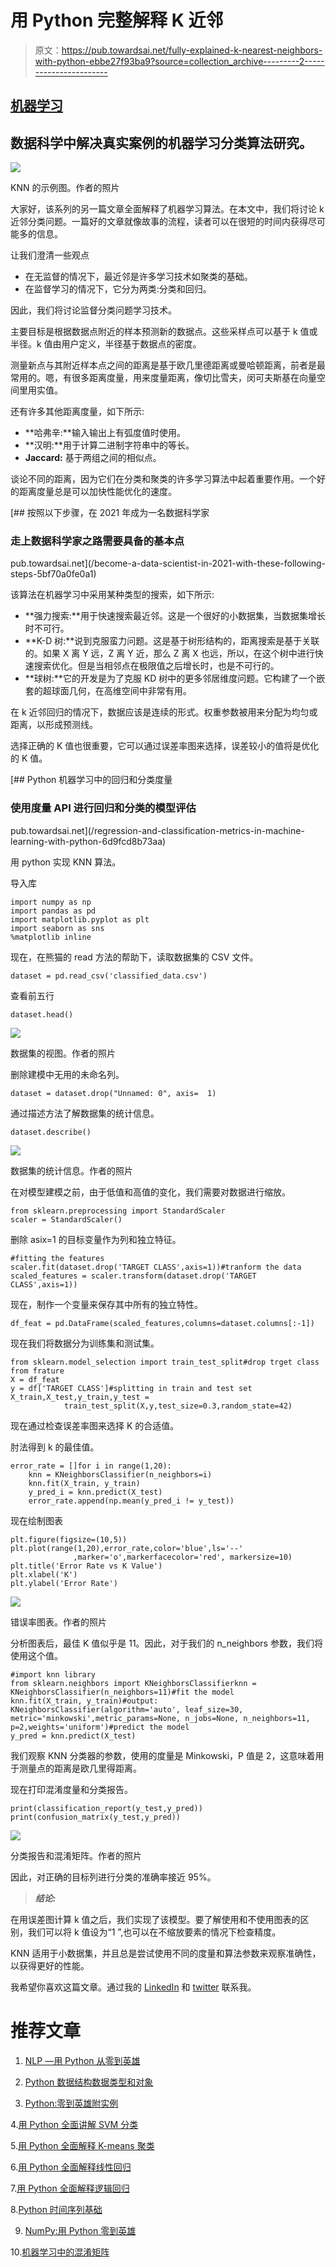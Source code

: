 # 用 Python 完整解释 K 近邻

> 原文：<https://pub.towardsai.net/fully-explained-k-nearest-neighbors-with-python-ebbe27f93ba9?source=collection_archive---------2----------------------->

## [机器学习](https://towardsai.net/p/category/machine-learning)

## 数据科学中解决真实案例的机器学习分类算法研究。

![](img/ccce26c4db7d7df9b2768ad72236b21f.png)

KNN 的示例图。作者的照片

大家好，该系列的另一篇文章全面解释了机器学习算法。在本文中，我们将讨论 k 近邻分类问题。一篇好的文章就像故事的流程，读者可以在很短的时间内获得尽可能多的信息。

让我们澄清一些观点

*   在无监督的情况下，最近邻是许多学习技术如聚类的基础。
*   在监督学习的情况下，它分为两类:分类和回归。

因此，我们将讨论监督分类问题学习技术。

主要目标是根据数据点附近的样本预测新的数据点。这些采样点可以基于 k 值或半径。k 值由用户定义，半径基于数据点的密度。

测量新点与其附近样本点之间的距离是基于欧几里德距离或曼哈顿距离，前者是最常用的。嗯，有很多距离度量，用来度量距离，像切比雪夫，闵可夫斯基在向量空间里用实值。

还有许多其他距离度量，如下所示:

*   **哈弗辛:**输入输出上有弧度值时使用。
*   **汉明:**用于计算二进制字符串中的等长。
*   **Jaccard:** 基于两组之间的相似点。

谈论不同的距离，因为它们在分类和聚类的许多学习算法中起着重要作用。一个好的距离度量总是可以加快性能优化的速度。

[](/become-a-data-scientist-in-2021-with-these-following-steps-5bf70a0fe0a1) [## 按照以下步骤，在 2021 年成为一名数据科学家

### 走上数据科学家之路需要具备的基本点

pub.towardsai.net](/become-a-data-scientist-in-2021-with-these-following-steps-5bf70a0fe0a1) 

该算法在机器学习中采用某种类型的搜索，如下所示:

*   **强力搜索:**用于快速搜索最近邻。这是一个很好的小数据集，当数据集增长时不可行。
*   **K-D 树:**说到克服蛮力问题。这是基于树形结构的，距离搜索是基于关联的。如果 X 离 Y 远，Z 离 Y 近，那么 Z 离 X 也远，所以，在这个树中进行快速搜索优化。但是当相邻点在极限值之后增长时，也是不可行的。
*   **球树:**它的开发是为了克服 KD 树中的更多邻居维度问题。它构建了一个嵌套的超球面几何，在高维空间中非常有用。

在 k 近邻回归的情况下，数据应该是连续的形式。权重参数被用来分配为均匀或距离，以形成预测线。

选择正确的 K 值也很重要，它可以通过误差率图来选择，误差较小的值将是优化的 K 值。

[](/regression-and-classification-metrics-in-machine-learning-with-python-6d9fcd8b73aa) [## Python 机器学习中的回归和分类度量

### 使用度量 API 进行回归和分类的模型评估

pub.towardsai.net](/regression-and-classification-metrics-in-machine-learning-with-python-6d9fcd8b73aa) 

用 python 实现 KNN 算法。

导入库

```
import numpy as np 
import pandas as pd 
import matplotlib.pyplot as plt
import seaborn as sns
%matplotlib inline
```

现在，在熊猫的 read 方法的帮助下，读取数据集的 CSV 文件。

```
dataset = pd.read_csv('classified_data.csv')
```

查看前五行

```
dataset.head()
```

![](img/c4d44ff7e774fc5cfe0f5c56d10db7ef.png)

数据集的视图。作者的照片

删除建模中无用的未命名列。

```
dataset = dataset.drop("Unnamed: 0", axis=  1)
```

通过描述方法了解数据集的统计信息。

```
dataset.describe()
```

![](img/eadd44ba6ea8376d101138536bcb1fa1.png)

数据集的统计信息。作者的照片

在对模型建模之前，由于低值和高值的变化，我们需要对数据进行缩放。

```
from sklearn.preprocessing import StandardScaler
scaler = StandardScaler()
```

删除 asix=1 的目标变量作为列和独立特征。

```
#fitting the features
scaler.fit(dataset.drop('TARGET CLASS',axis=1))#tranform the data
scaled_features = scaler.transform(dataset.drop('TARGET CLASS',axis=1))
```

现在，制作一个变量来保存其中所有的独立特性。

```
df_feat = pd.DataFrame(scaled_features,columns=dataset.columns[:-1])
```

现在我们将数据分为训练集和测试集。

```
from sklearn.model_selection import train_test_split#drop trget class from frature
X = df_feat  
y = df['TARGET CLASS']#splitting in train and test set
X_train,X_test,y_train,y_test =
            train_test_split(X,y,test_size=0.3,random_state=42)
```

现在通过检查误差率图来选择 K 的合适值。

肘法得到 k 的最佳值。

```
error_rate = []for i in range(1,20):
    knn = KNeighborsClassifier(n_neighbors=i)
    knn.fit(X_train, y_train)
    y_pred_i = knn.predict(X_test)
    error_rate.append(np.mean(y_pred_i != y_test))
```

现在绘制图表

```
plt.figure(figsize=(10,5))
plt.plot(range(1,20),error_rate,color='blue',ls='--' 
              ,marker='o',markerfacecolor='red', markersize=10)
plt.title('Error Rate vs K Value')
plt.xlabel('K')
plt.ylabel('Error Rate')
```

![](img/9be6c957930f1a543f7d5a72bd2168be.png)

错误率图表。作者的照片

分析图表后，最佳 K 值似乎是 11。因此，对于我们的 n_neighbors 参数，我们将使用这个值。

```
#import knn library
from sklearn.neighbors import KNeighborsClassifierknn = KNeighborsClassifier(n_neighbors=11)#fit the model
knn.fit(X_train, y_train)#output:
KNeighborsClassifier(algorithm='auto', leaf_size=30, metric='minkowski',metric_params=None, n_jobs=None, n_neighbors=11, p=2,weights='uniform')#predict the model
y_pred = knn.predict(X_test)
```

我们观察 KNN 分类器的参数，使用的度量是 Minkowski，P 值是 2，这意味着用于测量点的距离是欧几里得距离。

现在打印混淆度量和分类报告。

```
print(classification_report(y_test,y_pred))
print(confusion_matrix(y_test,y_pred))
```

![](img/af1339b0303b2dcc589884c9da06867c.png)

分类报告和混淆矩阵。作者的照片

因此，对正确的目标列进行分类的准确率接近 95%。

> ***结论:***

在用误差图计算 k 值之后，我们实现了该模型。要了解使用和不使用图表的区别，我们可以将 k 值设为“1 ”,也可以在不缩放要素的情况下检查精度。

KNN 适用于小数据集，并且总是尝试使用不同的度量和算法参数来观察准确性，以获得更好的性能。

我希望你喜欢这篇文章。通过我的 [LinkedIn](https://www.linkedin.com/in/data-scientist-95040a1ab/) 和 [twitter](https://twitter.com/amitprius) 联系我。

# 推荐文章

1.  [NLP —用 Python 从零到英雄](https://medium.com/towards-artificial-intelligence/nlp-zero-to-hero-with-python-2df6fcebff6e?sk=2231d868766e96b13d1e9d7db6064df1)

2. [Python 数据结构数据类型和对象](https://medium.com/towards-artificial-intelligence/python-data-structures-data-types-and-objects-244d0a86c3cf?sk=42f4b462499f3fc3a160b21e2c94dba6)

3. [Python:零到英雄附实例](https://medium.com/towards-artificial-intelligence/python-zero-to-hero-with-examples-c7a5dedb968b?source=friends_link&sk=186aff630c2241aca16522241333e3e0)

4.[用 Python 全面讲解 SVM 分类](https://medium.com/towards-artificial-intelligence/fully-explained-svm-classification-with-python-eda124997bcd?source=friends_link&sk=da300d557992d67808746ee706269b2f)

5.[用 Python 全面解释 K-means 聚类](https://medium.com/towards-artificial-intelligence/fully-explained-k-means-clustering-with-python-e7caa573176a?source=friends_link&sk=9c5c613ceb10f2d203712634f3b6fb28)

6.[用 Python 全面解释线性回归](https://medium.com/towards-artificial-intelligence/fully-explained-linear-regression-with-python-fe2b313f32f3?source=friends_link&sk=53c91a2a51347ec2d93f8222c0e06402)

7.[用 Python 全面解释逻辑回归](https://medium.com/towards-artificial-intelligence/fully-explained-logistic-regression-with-python-f4a16413ddcd?source=friends_link&sk=528181f15a44e48ea38fdd9579241a78)

8.[Python 时间序列基础](https://medium.com/towards-artificial-intelligence/basic-of-time-series-with-python-a2f7cb451a76?source=friends_link&sk=09d77be2d6b8779973e41ab54ebcf6c5)

9. [NumPy:用 Python 零到英雄](https://medium.com/towards-artificial-intelligence/numpy-zero-to-hero-with-python-d135f57d6082?source=friends_link&sk=45c0921423cdcca2f5772f5a5c1568f1)

10.[机器学习中的混淆矩阵](https://medium.com/analytics-vidhya/confusion-matrix-in-machine-learning-91b6e2b3f9af?source=friends_link&sk=11c6531da0bab7b504d518d02746d4cc)